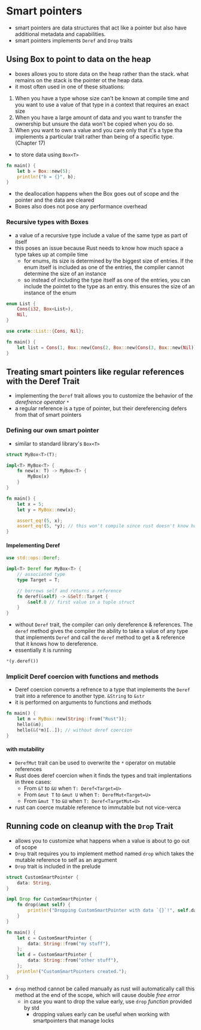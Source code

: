 # Smart pointers
- smart pointers are data structures that act like a pointer but also have additional metadata and capabilities.
- smart pointers implements `Deref` and `Drop` traits
## Using Box<T> to point to data on the heap
- boxes allows you to store data on the heap rather than the stack. what remains on the stack is the pointer ot the heap data.
- it most often used in one of these situations:
1. When you have a type whose size can't be known at compile time and you want to use a value of that type in a context that requires an exact size
2. When you have a large amount of data and you want to transfer the ownership but unsure the data won't be copied when you do so.
3. When you want to own a value and you care only that it's a type tha implements a particular trait rather than being of a specific type. (Chapter 17)

- to store data using `Box<T>`
```rust
fn main() {
    let b = Box::new(5);
    println!("b = {}", b);
}
```
- the deallocation happens when the Box goes out of scope and the pointer and the data are cleared
- Boxes also does not pose any performance overhead

### Recursive types with Boxes
- a value of a recursive type include a value of the same type as part of itself
- this poses an issue because Rust needs to know how much space a type takes up at compile time
  - for enums, its size is determined by the biggest size of entries. If the enum itself is included as one of the entries, the compiler cannot determine the size of an instance 
  - so instead of including the type itself as one of the entries, you can include the pointet to the type as an entry. this ensures the size of an instance of the enum
```rust
enum List {
    Cons(i32, Box<List>),
    Nil,
}

use crate::List::{Cons, Nil};

fn main() {
    let list = Cons(1, Box::new(Cons(2, Box::new(Cons(3, Box::new(Nil))))));
}
```

## Treating smart pointers like regular references with the Deref Trait
- implementing the `Deref` trait allows you to customize the behavior of the *derefrence operator* `*`
- a regular reference is a type of pointer, but their dereferencing defers from that of smart pointers

### Defining our own smart pointer
- similar to standard library's `Box<T>`
```rust
struct MyBox<T>(T);

impl<T> MyBox<T> {
    fn new(x: T) -> MyBox<T> {
        MyBox(x)
    }
}

fn main() {
    let x = 5;
    let y = MyBox::new(x);

    assert_eq!(5, x);
    assert_eq!(5, *y); // this won't compile since rust doesn't know how to dereference MyBox
}
```
#### Impelementing Deref
```rust
use std::ops::Deref;

impl<T> Deref for MyBox<T> {
    // associated type
    type Target = T;

    // borrows self and returns a reference
    fn deref(&self) -> &Self::Target {
        &self.0 // first value in a tuple struct
    }
}
```
- without `Deref` trait, the compiler can only dereference & references. The `deref` method gives the compiler the ability to take a value of any type that implements `Deref` and call the `deref` method to get a & reference that it knows how to dereference.
- essentially it is running 
```rust
*(y.deref())
```
### Implicit Deref coercion with functions and methods
- Deref coercion converts a refrence to a type that implements the `Deref` trait into a reference to another type. `&String` to `&str`
- it is performed on arguments to functions and methods

```rust
fn main() {
    let m = MyBox::new(String::from("Rust"));
    hello(&m); 
    hello(&(*m)[..]); // without deref coercion
}
```
#### with mutability
- `DerefMut` trait can be used to overwrite the `*` operator on mutable references
- Rust does deref coercion when it finds the types and trait implentations in three cases:
  - From `&T` to `&U` when `T: Deref<Target=U>`
  - From `&mut T` to `&mut U` when `T: DerefMut<Target=U>`
  - From `&mut T` to `&U` when `T: Deref<TargetMut=U>`
- rust can coerce mutable reference to immutable but not vice-verca

## Running code on cleanup with the `Drop` Trait
- allows you to customize what happens when a value is about to go out of scope
- `Drop` trait requires you to implement method named `drop` which takes the mutable reference to self as an argument
- `Drop` trait is included in the prelude
```rust
struct CustomSmartPointer {
    data: String,
}

impl Drop for CustomSmartPointer {
    fn drop(&mut self) {
        println!("Dropping CustomSmartPointer with data `{}`!", self.data);
    }
}

fn main() {
    let c = CustomSmartPointer {
        data: String::from("my stuff"),
    };
    let d = CustomSmartPointer {
        data: String::from("other stuff"),
    };
    println!("CustomSmartPointers created.");
}
```
- `drop` method cannot be called manually as rust will automatically call this method at the end of the scope, which will cause double *free error*
  - in case you want to drop the value early, use `drop` *function* provided by std
    - dropping values early can be useful when working with smartpointers that manage locks
